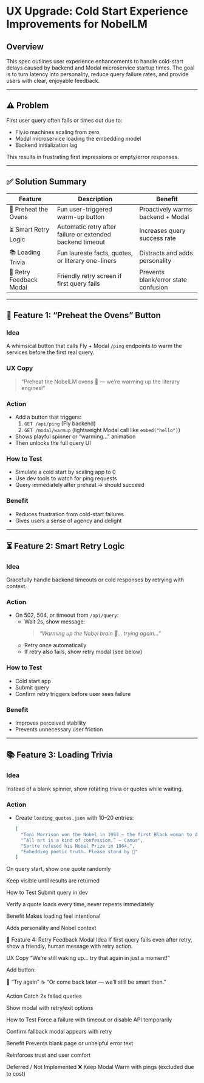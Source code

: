 # UX Upgrade: Cold Start Experience Improvements for NobelLM

## Overview

This spec outlines user experience enhancements to handle cold-start delays caused by backend and Modal microservice startup times. The goal is to turn latency into personality, reduce query failure rates, and provide users with clear, enjoyable feedback.

---

## ⚠️ Problem

First user query often fails or times out due to:
- Fly.io machines scaling from zero
- Modal microservice loading the embedding model
- Backend initialization lag

This results in frustrating first impressions or empty/error responses.

---

## ✅ Solution Summary

| Feature                  | Description                                                  | Benefit                            |
|--------------------------|--------------------------------------------------------------|-------------------------------------|
| 🍞 Preheat the Ovens     | Fun user-triggered warm-up button                            | Proactively warms backend + Modal   |
| ⏳ Smart Retry Logic     | Automatic retry after failure or extended backend timeout     | Increases query success rate        |
| 📚 Loading Trivia        | Fun laureate facts, quotes, or literary one-liners           | Distracts and adds personality      |
| 🚫 Retry Feedback Modal  | Friendly retry screen if first query fails                   | Prevents blank/error state confusion|

---

## 🍞 Feature 1: “Preheat the Ovens” Button

### Idea
A whimsical button that calls Fly + Modal `/ping` endpoints to warm the services before the first real query.

### UX Copy
> “Preheat the NobelLM ovens 🍞 — we’re warming up the literary engines!”

### Action
- Add a button that triggers:
  1. `GET /api/ping` (Fly backend)
  2. `GET /modal/warmup` (lightweight Modal call like `embed("hello")`)
- Shows playful spinner or “warming…” animation
- Then unlocks the full query UI

### How to Test
- Simulate a cold start by scaling app to 0
- Use dev tools to watch for ping requests
- Query immediately after preheat → should succeed

### Benefit
- Reduces frustration from cold-start failures
- Gives users a sense of agency and delight

---

## ⏳ Feature 2: Smart Retry Logic

### Idea
Gracefully handle backend timeouts or cold responses by retrying with context.

### Action
- On 502, 504, or timeout from `/api/query`:
  - Wait 2s, show message:
    > _“Warming up the Nobel brain 🧠... trying again...”_
  - Retry once automatically
  - If retry also fails, show retry modal (see below)

### How to Test
- Cold start app
- Submit query
- Confirm retry triggers before user sees failure

### Benefit
- Improves perceived stability
- Prevents unnecessary user friction

---

## 📚 Feature 3: Loading Trivia

### Idea
Instead of a blank spinner, show rotating trivia or quotes while waiting.

### Action
- Create `loading_quotes.json` with 10–20 entries:
  ```json
  [
    "Toni Morrison won the Nobel in 1993 — the first Black woman to do so.",
    "“All art is a kind of confession.” – Camus",
    "Sartre refused his Nobel Prize in 1964.",
    "Embedding poetic truth… Please stand by 🧠"
  ]
On query start, show one quote randomly

Keep visible until results are returned

How to Test
Submit query in dev

Verify a quote loads every time, never repeats immediately

Benefit
Makes loading feel intentional

Adds personality and Nobel context

🚫 Feature 4: Retry Feedback Modal
Idea
If first query fails even after retry, show a friendly, human message with retry action.

UX Copy
“We’re still waking up… try that again in just a moment!”

Add button:

🔁 “Try again”
☕️ “Or come back later — we’ll still be smart then.”

Action
Catch 2x failed queries

Show modal with retry/exit options

How to Test
Force a failure with timeout or disable API temporarily

Confirm fallback modal appears with retry

Benefit
Prevents blank page or unhelpful error text

Reinforces trust and user comfort

Deferred / Not Implemented
❌ Keep Modal Warm with pings (excluded due to cost)